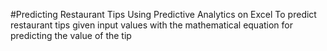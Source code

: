 #Predicting Restaurant Tips Using Predictive Analytics on Excel
To predict restaurant tips given input values with the mathematical equation for predicting the value of the tip
